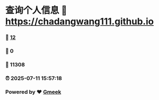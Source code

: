 # 查询个人信息 :link: https://chadangwang111.github.io 
### :page_facing_up: [12](https://chadangwang111.github.io/tag.html) 
### :speech_balloon: 0 
### :hibiscus: 11308 
### :alarm_clock: 2025-07-11 15:57:18 
### Powered by :heart: [Gmeek](https://github.com/Meekdai/Gmeek)
